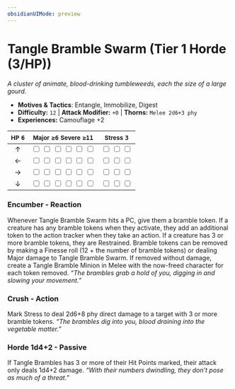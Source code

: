 ```yaml
---
obsidianUIMode: preview
---
```

# Tangle Bramble Swarm (Tier 1 Horde (3/HP))

*A cluster of animate, blood-drinking tumbleweeds, each the size of a large gourd.*

- **Motives & Tactics**: Entangle, Immobilize, Digest
- **Difficulty:** `12` | **Attack Modifier:** `+0` | **Thorns:** `Melee 2d6+3 phy`
- **Experiences:** Camouflage +2

| <small>HP</small> `6` | <small>Major</small> `≥6` <small>Severe</small> `≥11` | <small>Stress</small> `3` |
|:-:|:-:|:-:|
| ↑ |  <input type="checkbox" unchecked id="3ea331fd"> <input type="checkbox" unchecked id="79fd8e4f"> <input type="checkbox" unchecked id="7e4e97d8"> <input type="checkbox" unchecked id="b555663d"> <input type="checkbox" unchecked id="9e5261ac"> <input type="checkbox" unchecked id="40738d3d"> |  <input type="checkbox" unchecked id="87d35ca0"> <input type="checkbox" unchecked id="4894182a"> <input type="checkbox" unchecked id="6ecebd64"> |
| ← |  <input type="checkbox" unchecked id="7fcc740e"> <input type="checkbox" unchecked id="7cba2e80"> <input type="checkbox" unchecked id="93cf5fbb"> <input type="checkbox" unchecked id="b8047cc8"> <input type="checkbox" unchecked id="8d785df3"> <input type="checkbox" unchecked id="e0d95048"> |  <input type="checkbox" unchecked id="7956cc3b"> <input type="checkbox" unchecked id="9e826a0f"> <input type="checkbox" unchecked id="fd11f776"> |
| → |  <input type="checkbox" unchecked id="1588863f"> <input type="checkbox" unchecked id="a0fe25c2"> <input type="checkbox" unchecked id="cdf6344e"> <input type="checkbox" unchecked id="7228fcff"> <input type="checkbox" unchecked id="c12d795f"> <input type="checkbox" unchecked id="633436c0"> |  <input type="checkbox" unchecked id="7c3fbc15"> <input type="checkbox" unchecked id="3ecca06e"> <input type="checkbox" unchecked id="d5b0c42f"> |
| ↓ |  <input type="checkbox" unchecked id="f848a328"> <input type="checkbox" unchecked id="a4ca964e"> <input type="checkbox" unchecked id="5598f9f8"> <input type="checkbox" unchecked id="e4c7fb1d"> <input type="checkbox" unchecked id="3a55fdec"> <input type="checkbox" unchecked id="67dd8963"> |  <input type="checkbox" unchecked id="85d78eba"> <input type="checkbox" unchecked id="a519c130"> <input type="checkbox" unchecked id="70fdc42a"> |

### Encumber - Reaction

Whenever Tangle Bramble Swarm hits a PC, give them a bramble token. If a creature has any bramble tokens when they activate, they add an additional token to the action tracker when they take an action. If a creature has 3 or more bramble tokens, they are Restrained. Bramble tokens can be removed by making a Finesse roll (12 + the number of bramble tokens) or dealing Major damage to Tangle Bramble Swarm. If removed without damage, create a Tangle Bramble Minion in Melee with the now-freed character for each token removed. *“The brambles grab a hold of you, digging in and slowing your movement.”*

### Crush - Action

Mark Stress to deal 2d6+8 phy direct damage to a target with 3 or more bramble tokens. *“The brambles dig into you, blood draining into the vegetable matter.”*

### Horde 1d4+2 - Passive

If Tangle Brambles has 3 or more of their Hit Points marked, their attack only deals 1d4+2 damage. *“With their numbers dwindling, they don’t pose as much of a threat.”*
